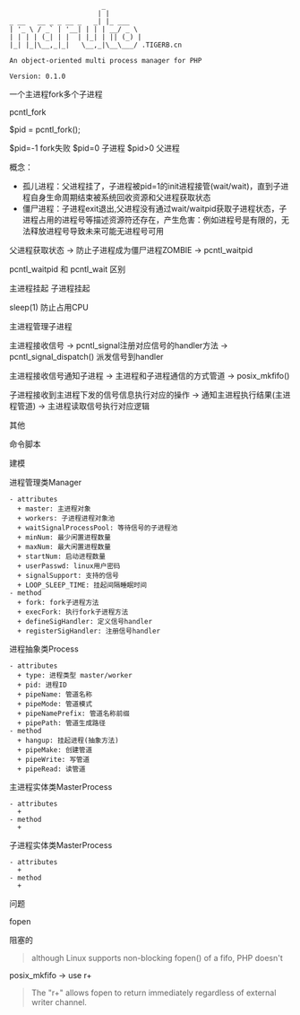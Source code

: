 ```
                       _        
                      | |       
_ __   __ _ _ __ _   _| |_ ___  
| '_ \ / _` | '__| | | | __/ _ \ 
| | | | (_| | |  | |_| | || (_) |
|_| |_|\__,_|_|   \__,_|\__\___/ .TIGERB.cn
			
An object-oriented multi process manager for PHP

Version: 0.1.0

```

一个主进程fork多个子进程

pcntl_fork

$pid = pcntl_fork();

$pid=-1 fork失败
$pid=0 子进程
$pid>0 父进程

概念：
- 孤儿进程：父进程挂了，子进程被pid=1的init进程接管(wait/wait)，直到子进程自身生命周期结束被系统回收资源和父进程获取状态
- 僵尸进程：子进程exit退出,父进程没有通过wait/waitpid获取子进程状态，子进程占用的进程号等描述资源符还存在，产生危害：例如进程号是有限的，无法释放进程号导致未来可能无进程号可用

父进程获取状态 -> 防止子进程成为僵尸进程ZOMBIE -> pcntl_waitpid

pcntl\_waitpid 和 pcntl\_wait 区别

主进程挂起 子进程挂起 

sleep(1) 防止占用CPU


主进程管理子进程

主进程接收信号 -> pcntl\_signal注册对应信号的handler方法 -> pcntl\_signal\_dispatch() 派发信号到handler

主进程接收信号通知子进程 -> 主进程和子进程通信的方式管道 -> posix_mkfifo()

子进程接收到主进程下发的信号信息执行对应的操作 -> 通知主进程执行结果(主进程管道) -> 主进程读取信号执行对应逻辑

其他

命令脚本

建模

进程管理类Manager

```
- attributes
  + master: 主进程对象
  + workers: 子进程进程对象池
  + waitSignalProcessPool: 等待信号的子进程池
  + minNum: 最少闲置进程数量
  + maxNum: 最大闲置进程数量
  + startNum: 启动进程数量
  + userPasswd: linux用户密码
  + signalSupport: 支持的信号
  + LOOP_SLEEP_TIME: 挂起间隔睡眠时间
- method
  + fork: fork子进程方法
  + execFork: 执行fork子进程方法
  + defineSigHandler: 定义信号handler
  + registerSigHandler: 注册信号handler
```

进程抽象类Process

```
- attributes
  + type: 进程类型 master/worker
  + pid: 进程ID
  + pipeName: 管道名称 
  + pipeMode: 管道模式
  + pipeNamePrefix: 管道名称前缀
  + pipePath: 管道生成路径
- method
  + hangup: 挂起进程(抽象方法)
  + pipeMake: 创建管道
  + pipeWrite: 写管道
  + pipeRead: 读管道
```

主进程实体类MasterProcess

```
- attributes
  + 
- method
  + 
```

子进程实体类MasterProcess

```
- attributes
  + 
- method
  + 
```

问题

fopen 

阻塞的

> although Linux supports non-blocking fopen() of a fifo, PHP doesn't

posix_mkfifo -> use r+
> The "r+" allows fopen to return immediately regardless of external  writer channel.
